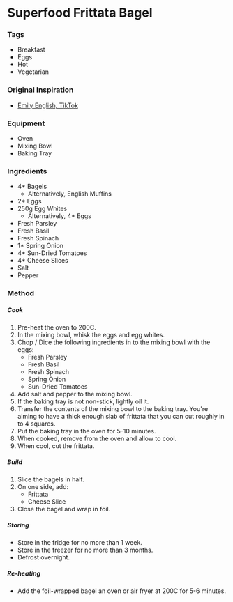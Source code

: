 # Superfood Frittata Bagel

### Tags

- Breakfast
- Eggs
- Hot
- Vegetarian

### Original Inspiration

- [Emily English, TikTok](https://www.tiktok.com/@emthenutritionist/video/7189340857596644614)

### Equipment

- Oven
- Mixing Bowl
- Baking Tray

### Ingredients

- 4* Bagels
    - Alternatively, English Muffins
- 2* Eggs
- 250g Egg Whites
    - Alternatively, 4* Eggs
- Fresh Parsley
- Fresh Basil
- Fresh Spinach
- 1* Spring Onion
- 4* Sun-Dried Tomatoes
- 4* Cheese Slices
- Salt
- Pepper

### Method

##### Cook

1. Pre-heat the oven to 200C.
2. In the mixing bowl, whisk the eggs and egg whites.
3. Chop / Dice the following ingredients in to the mixing bowl with the eggs:
    - Fresh Parsley
    - Fresh Basil
    - Fresh Spinach
    - Spring Onion
    - Sun-Dried Tomatoes
4. Add salt and pepper to the mixing bowl.
5. If the baking tray is not non-stick, lightly oil it.
6. Transfer the contents of the mixing bowl to the baking tray. You're aiming to have a thick enough slab of frittata that you can cut roughly in to 4 squares.
7. Put the baking tray in the oven for 5-10 minutes.
8. When cooked, remove from the oven and allow to cool.
9. When cool, cut the frittata.

##### Build

1. Slice the bagels in half.
2. On one side, add:
     - Frittata
     - Cheese Slice
3. Close the bagel and wrap in foil.

##### Storing

- Store in the fridge for no more than 1 week.
- Store in the freezer for no more than 3 months.
- Defrost overnight.

##### Re-heating

- Add the foil-wrapped bagel an oven or air fryer at 200C for 5-6 minutes.
